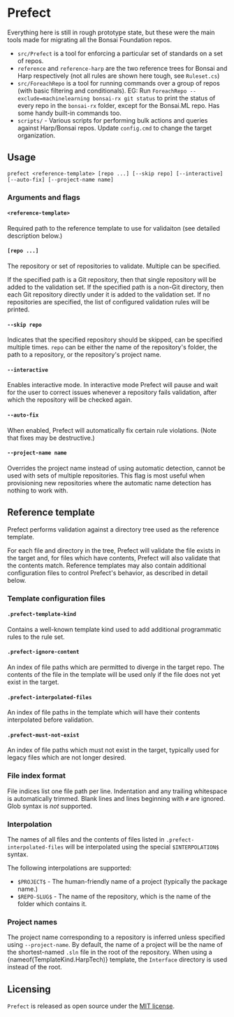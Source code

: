 # Prefect

Everything here is still in rough prototype state, but these were the main tools made for migrating all the Bonsai Foundation repos.

* `src/Prefect` is a tool for enforcing a particular set of standards on a set of repos.
* `reference` and `reference-harp` are the two reference trees for Bonsai and Harp respectively (not all rules are shown here tough, see `Ruleset.cs`)
* `src/ForeachRepo` is a tool for running commands over a group of repos (with basic filtering and conditionals). EG: Run `ForeachRepo --exclude=machinelearning bonsai-rx git status` to print the status of every repo in the `bonsai-rx` folder, except for the Bonsai.ML repo. Has some handy built-in commands too.
* `scripts/` - Various scripts for performing bulk actions and queries against Harp/Bonsai repos. Update `config.cmd` to change the target organization.

## Usage

```
prefect <reference-template> [repo ...] [--skip repo] [--interactive] [--auto-fix] [--project-name name]
```

### Arguments and flags

#### `<reference-template>`
Required path to the reference template to use for validaiton (see detailed description below.)

#### `[repo ...]`
The repository or set of repositories to validate. Multiple can be specified.

If the specified path is a Git repository, then that single repository will be added to the validation set. If the specified path is a non-Git directory, then each Git repository directly under it is added to the validation set. If no repositories are specified, the list of configured validation rules will be printed.

#### `--skip repo`
Indicates that the specified repository should be skipped, can be specified multiple times. `repo` can be either the name of the repository's folder, the path to a repository, or the repository's project name.

#### `--interactive`
Enables interactive mode. In interactive mode Prefect will pause and wait for the user to correct issues whenever a repository fails validation, after which the repository will be checked again.

#### `--auto-fix`
When enabled, Prefect will automatically fix certain rule violations. (Note that fixes may be destructive.)

#### `--project-name name`
Overrides the project name instead of using automatic detection, cannot be used with sets of multiple repositories. This flag is most useful when provisioning new repositories where the automatic name detection has nothing to work with.

## Reference template

Prefect performs validation against a directory tree used as the reference template.

For each file and directory in the tree, Prefect will validate the file exists in the target and, for files which have contents, Prefect will also validate that the contents match. Reference templates may also contain additional configuration files to control Prefect's behavior, as described in detail below.

### Template configuration files

#### `.prefect-template-kind`
Contains a well-known template kind used to add additional programmatic rules to the rule set.

#### `.prefect-ignore-content`
An index of file paths which are permitted to diverge in the target repo. The contents of the file in the template will be used only if the file does not yet exist in the target.

#### `.prefect-interpolated-files`
An index of file paths in the template which will have their contents interpolated before validation.

#### `.prefect-must-not-exist`
An index of file paths which must not exist in the target, typically used for legacy files which are not longer desired.

### File index format

File indices list one file path per line. Indentation and any trailing whitespace is automatically trimmed. Blank lines and lines beginning with `#` are ignored. Glob syntax is *not* supported.

### Interpolation
The names of all files and the contents of files listed in `.prefect-interpolated-files` will be interpolated using the special `$INTERPOLATION$` syntax.

The following interpolations are supported:
  * `$PROJECT$` - The human-friendly name of a project (typically the package name.)
  * `$REPO-SLUG$` - The name of the repository, which is the name of the folder which contains it.

### Project names
The project name corresponding to a repository is inferred unless specified using `--project-name`. By default, the name of a project will be the name of the shortest-named `.sln` file in the root of the repository. When using a {nameof(TemplateKind.HarpTech)} template, the `Interface` directory is used instead of the root.

## Licensing

`Prefect` is released as open source under the [MIT license](https://licenses.nuget.org/MIT).